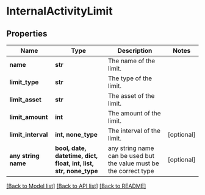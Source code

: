 # InternalActivityLimit


## Properties
Name | Type | Description | Notes
------------ | ------------- | ------------- | -------------
**name** | **str** | The name of the limit. | 
**limit_type** | **str** | The type of the limit. | 
**limit_asset** | **str** | The asset of the limit. | 
**limit_amount** | **int** | The amount of the limit. | 
**limit_interval** | **int, none_type** | The interval of the limit. | [optional] 
**any string name** | **bool, date, datetime, dict, float, int, list, str, none_type** | any string name can be used but the value must be the correct type | [optional]

[[Back to Model list]](../README.md#documentation-for-models) [[Back to API list]](../README.md#documentation-for-api-endpoints) [[Back to README]](../README.md)


